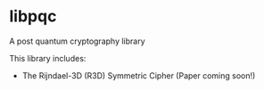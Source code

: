 # libpqc
A post quantum cryptography library

This library includes:
* The Rijndael-3D (R3D) Symmetric Cipher (Paper coming soon!)
